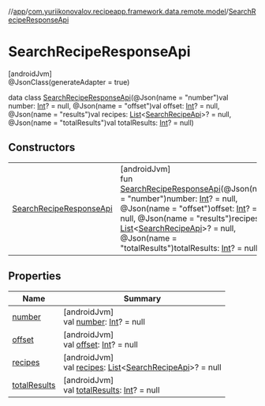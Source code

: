 //[app](../../../index.md)/[com.yuriikonovalov.recipeapp.framework.data.remote.model](../index.md)/[SearchRecipeResponseApi](index.md)

# SearchRecipeResponseApi

[androidJvm]\
@JsonClass(generateAdapter = true)

data class [SearchRecipeResponseApi](index.md)(@Json(name = &quot;number&quot;)val number: [Int](https://kotlinlang.org/api/latest/jvm/stdlib/kotlin/-int/index.html)? = null, @Json(name = &quot;offset&quot;)val offset: [Int](https://kotlinlang.org/api/latest/jvm/stdlib/kotlin/-int/index.html)? = null, @Json(name = &quot;results&quot;)val recipes: [List](https://kotlinlang.org/api/latest/jvm/stdlib/kotlin.collections/-list/index.html)&lt;[SearchRecipeApi](../-search-recipe-api/index.md)&gt;? = null, @Json(name = &quot;totalResults&quot;)val totalResults: [Int](https://kotlinlang.org/api/latest/jvm/stdlib/kotlin/-int/index.html)? = null)

## Constructors

| | |
|---|---|
| [SearchRecipeResponseApi](-search-recipe-response-api.md) | [androidJvm]<br>fun [SearchRecipeResponseApi](-search-recipe-response-api.md)(@Json(name = &quot;number&quot;)number: [Int](https://kotlinlang.org/api/latest/jvm/stdlib/kotlin/-int/index.html)? = null, @Json(name = &quot;offset&quot;)offset: [Int](https://kotlinlang.org/api/latest/jvm/stdlib/kotlin/-int/index.html)? = null, @Json(name = &quot;results&quot;)recipes: [List](https://kotlinlang.org/api/latest/jvm/stdlib/kotlin.collections/-list/index.html)&lt;[SearchRecipeApi](../-search-recipe-api/index.md)&gt;? = null, @Json(name = &quot;totalResults&quot;)totalResults: [Int](https://kotlinlang.org/api/latest/jvm/stdlib/kotlin/-int/index.html)? = null) |

## Properties

| Name | Summary |
|---|---|
| [number](number.md) | [androidJvm]<br>val [number](number.md): [Int](https://kotlinlang.org/api/latest/jvm/stdlib/kotlin/-int/index.html)? = null |
| [offset](offset.md) | [androidJvm]<br>val [offset](offset.md): [Int](https://kotlinlang.org/api/latest/jvm/stdlib/kotlin/-int/index.html)? = null |
| [recipes](recipes.md) | [androidJvm]<br>val [recipes](recipes.md): [List](https://kotlinlang.org/api/latest/jvm/stdlib/kotlin.collections/-list/index.html)&lt;[SearchRecipeApi](../-search-recipe-api/index.md)&gt;? = null |
| [totalResults](total-results.md) | [androidJvm]<br>val [totalResults](total-results.md): [Int](https://kotlinlang.org/api/latest/jvm/stdlib/kotlin/-int/index.html)? = null |
